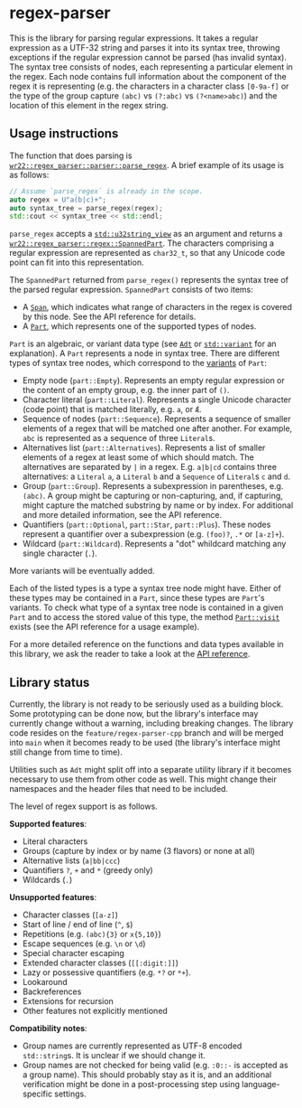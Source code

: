 # regex-parser

This is the library for parsing regular expressions. It takes a regular expression as a UTF-32
string and parses it into its syntax tree, throwing exceptions if the regular expression cannot
be parsed (has invalid syntax). The syntax tree consists of nodes, each representing a particular
element in the regex. Each node contains full information about the component of the regex it
is representing (e.g.  the characters in a character class `[0-9a-f]` or the type of the group
capture `(abc)` vs `(?:abc)` vs `(?<name>abc)`) and the location of this element in the regex string.

## Usage instructions

The function that does parsing is [`wr22::regex_parser::parser::parse_regex`][fn.parse_regex].
A brief example of its usage is as follows:

```cpp
// Assume `parse_regex` is already in the scope.
auto regex = U"a(b|c)+";
auto syntax_tree = parse_regex(regex);
std::cout << syntax_tree << std::endl;
```

`parse_regex` accepts a [`std::u32string_view`][std::u32string_view] as an argument and returns
a [`wr22::regex_parser::regex::SpannedPart`][t.spanned_part].  The characters comprising a
regular expression are represented as `char32_t`, so that any Unicode code point can fit into
this representation.

The `SpannedPart` returned from `parse_regex()` represents the syntax tree of the parsed
regular expression.  `SpannedPart` consists of two items:

- A [`Span`][t.span], which indicates what range of characters in the regex is covered by
  this node. See the API reference for details.
- A [`Part`][t.part], which represents one of the supported types of nodes.

`Part` is an algebraic, or variant data type (see [`Adt`][t.adt] or [`std::variant`][std::variant]
for an explanation). A `Part` represents a node in syntax tree. There are different types of
syntax tree nodes, which correspond to the [variants][v.part] of `Part`:

- Empty node (`part::Empty`). Represents an empty regular expression or the content
  of an empty group, e.g. the inner part of `()`.
- Character literal (`part::Literal`). Represents a single Unicode character (code point)
  that is matched literally, e.g. `a`, or `Ǽ`.
- Sequence of nodes (`part::Sequence`). Represents a sequence of smaller elements of a regex that
  will be matched one after another. For example, `abc` is represented as a sequence of three
  `Literal`s.
- Alternatives list (`part::Alternatives`). Represents a list of smaller elements of a regex at least
  some of which should match. The alternatives are separated by `|` in a regex. E.g. `a|b|cd` contains
  three alternatives: a `Literal` `a`, a `Literal` `b` and a `Sequence` of `Literal`s `c` and `d`.
- Group (`part::Group`). Represents a subexpression in parentheses, e.g. `(abc)`. A group might
  be capturing or non-capturing, and, if capturing, might capture the matched substring by name or by index.
  For additional and more detailed information, see the API reference.
- Quantifiers (`part::Optional`, `part::Star`, `part::Plus`). These nodes represent a quantifier over
  a subexpression (e.g. `(foo)?`, `.*` or `[a-z]+`).
- Wildcard (`part::Wildcard`). Represents a "dot" whildcard matching any single character (`.`).

More variants will be eventually added.

Each of the listed types is a type a syntax tree node might have. Either of these types may be
contained in a `Part`, since these types are `Part`'s variants. To check what type of a syntax
tree node is contained in a given `Part` and to access the stored value of this type, the method
[`Part::visit`][m.part.visit] exists (see the API reference for a usage example).

For a more detailed reference on the functions and data types available in this library, we
ask the reader to take a look at the [API reference][api].

## Library status
Currently, the library is not ready to be seriously used as a building block. Some prototyping
can be done now, but the library's interface may currently change without a warning, including
breaking changes. The library code resides on the `feature/regex-parser-cpp` branch and will
be merged into `main` when it becomes ready to be used (the library's interface might still
change from time to time).

Utilities such as `Adt` might split off into a separate utility library if it becomes necessary
to use them from other code as well. This might change their namespaces and the header files
that need to be included.

The level of regex support is as follows.

**Supported features**:

- Literal characters
- Groups (capture by index or by name (3 flavors) or none at all)
- Alternative lists (`a|bb|ccc`)
- Quantifiers `?`, `+` and `*` (greedy only)
- Wildcards (`.`)

**Unsupported features**:

- Character classes (`[a-z]`)
- Start of line / end of line (`^`, `$`)
- Repetitions (e.g. `(abc){3}` or `x{5,10}`)
- Escape sequences (e.g. `\n` or `\d`)
- Special character escaping
- Extended character classes (`[[:digit:]]`)
- Lazy or possessive quantifiers (e.g. `*?` or `*+`).
- Lookaround
- Backreferences
- Extensions for recursion
- Other features not explicitly mentioned

**Compatibility notes**:

- Group names are currently represented as UTF-8 encoded `std::string`s.
  It is unclear if we should change it.
- Group names are not checked for being valid (e.g. `:0::-` is accepted as a group name).
  This should probably stay as it is, and an additional verification might be done in a
  post-processing step using language-specific settings.

[api]: https://writing-regexps-2021-22.github.io/docs/regex-parser/index.html
[fn.parse_regex]: https://writing-regexps-2021-22.github.io/docs/regex-parser/namespacewr22_1_1regex__parser_1_1parser.html#a0dc595a19e81abed1c444fda1bbe6aee
[m.part.visit]: https://writing-regexps-2021-22.github.io/docs/regex-parser/classwr22_1_1regex__parser_1_1utils_1_1Adt.html#a07d5c8e3b851046fa584fe4d8ec311ea
[std::string]: https://en.cppreference.com/w/cpp/string/basic_string
[std::string_view]: https://en.cppreference.com/w/cpp/string/basic_string_view
[std::u32string_view]: https://en.cppreference.com/w/cpp/string/basic_string_view
[std::variant]: https://en.cppreference.com/w/cpp/utility/variant
[t.adt]: https://writing-regexps-2021-22.github.io/docs/regex-parser/classwr22_1_1regex__parser_1_1utils_1_1Adt.html
[t.part]: https://writing-regexps-2021-22.github.io/docs/regex-parser/classwr22_1_1regex__parser_1_1regex_1_1Part.html
[t.span]: https://writing-regexps-2021-22.github.io/docs/regex-parser/classwr22_1_1regex__parser_1_1span_1_1Span.html
[t.spanned_part]: https://writing-regexps-2021-22.github.io/docs/regex-parser/classwr22_1_1regex__parser_1_1regex_1_1SpannedPart.html
[tool.cmake]: https://cmake.org
[tool.ninja]: https://ninja-build.org
[tool.ycm]: https://github.com/ycm-core/YouCompleteMe
[v.part]: https://writing-regexps-2021-22.github.io/docs/regex-parser/namespacewr22_1_1regex__parser_1_1regex_1_1part.html
